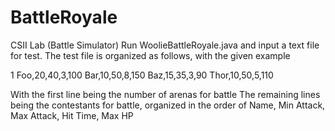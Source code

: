 # BattleRoyale
CSII Lab (Battle Simulator)
Run WoolieBattleRoyale.java and input a text file for test.
The test file is organized as follows, with the given example

1
Foo,20,40,3,100
Bar,10,50,8,150
Baz,15,35,3,90
Thor,10,50,5,110

With the first line being the number of arenas for battle
The remaining lines being the contestants for battle, organized in the order of
Name, Min Attack, Max Attack, Hit Time, Max HP

